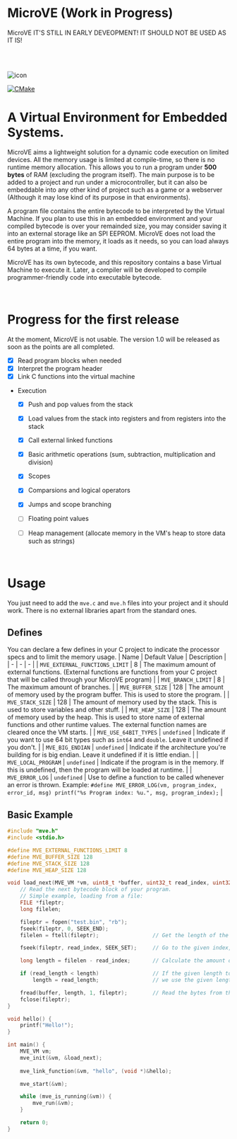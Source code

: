 # MicroVE (Work in Progress)
MicroVE IT'S STILL IN EARLY DEVEOPMENT! IT SHOULD NOT BE USED AS IT IS!

<br>
<br>

![icon](https://raw.githubusercontent.com/nevoa-dev/micro-ve/master/icon.png)

[![CMake](https://github.com/nevoa-dev/micro-ve/actions/workflows/cmake.yml/badge.svg?branch=master)](https://github.com/nevoa-dev/micro-ve/actions/workflows/cmake.yml)

# A Virtual Environment for Embedded Systems.
MicroVE aims a lightweight solution for a dynamic code execution on limited devices. All the memory usage is limited at compile-time, so there is no runtime memory allocation. This allows you to run a program under **500 bytes** of RAM (excluding the program itself). The main purpose is to be added to a project and run under a microcontroller, but it can also be embeddable into any other kind of project such as a game or a webserver (Although it may lose kind of its purpose in that environments).

A program file contains the entire bytecode to be interpreted by the Virtual Machine. If you plan to use this in an embedded environment and your compiled bytecode is over your remainded size, you may consider saving it into an external storage like an SPI EEPROM. MicroVE does not load the entire program into the memory, it loads as it needs, so you can load always 64 bytes at a time, if you want.

MicroVE has its own bytecode, and this repository contains a base Virtual Machine to execute it. Later, a compiler will be developed to compile programmer-friendly code into executable bytecode.

<br>

# Progress for the first release
At the moment, MicroVE is not usable. The version 1.0 will be released as soon as the points are all completed.
- [x] Read program blocks when needed
- [x] Interpret the program header
- [x] Link C functions into the virtual machine
- Execution
    - [x] Push and pop values from the stack
    - [x] Load values from the stack into registers and from registers into the stack
    - [x] Call external linked functions
    - [x] Basic arithmetic operations (sum, subtraction, multiplication and division)
    - [x] Scopes
    - [x] Comparsions and logical operators
    - [x] Jumps and scope branching
    - [ ] Floating point values
    - [ ] Heap management (allocate memory in the VM's heap to store data such as strings)


<br>

# Usage
You just need to add the `mve.c` and `mve.h` files into your project and it should work. There is no external libraries apart from the standard ones.

## Defines
You can declare a few defines in your C project to indicate the processor specs and to limit the memory usage.
| Name	| Default Value | Description	|
| - | - | -	|
| `MVE_EXTERNAL_FUNCTIONS_LIMIT` | 8 | The maximum amount of external functions. (External functions are functions from your C project that will be called through your MicroVE program) |
| `MVE_BRANCH_LIMIT` | 8 | The maximum amount of branches. |
| `MVE_BUFFER_SIZE` | 128 | The amount of memory used by the program buffer. This is used to store the program. |
| `MVE_STACK_SIZE` | 128 | The amount of memory used by the stack. This is used to store variables and other stuff. |
| `MVE_HEAP_SIZE` | 128 | The amount of memory used by the heap. This is used to store name of external functions and other runtime values. The external function names are cleared once the VM starts. |
| `MVE_USE_64BIT_TYPES` | `undefined` | Indicate if you want to use 64 bit types such as `int64` and `double`. Leave it undefined if you don't. |
| `MVE_BIG_ENDIAN` | `undefined` | Indicate if the architecture you're building for is big endian. Leave it undefined if it is little endian. |
| `MVE_LOCAL_PROGRAM` | `undefined` | Indicate if the program is in the memory. If this is undefined, then the program will be loaded at runtime. |
| `MVE_ERROR_LOG` | `undefined` | Use to define a function to be called whenever an error is thrown. Example: `#define MVE_ERROR_LOG(vm, program_index, error_id, msg) printf("%s Program index: %u.", msg, program_index);` |

## Basic Example
```c
#include "mve.h"
#include <stdio.h>

#define MVE_EXTERNAL_FUNCTIONS_LIMIT 8
#define MVE_BUFFER_SIZE 128
#define MVE_STACK_SIZE 128
#define MVE_HEAP_SIZE 128

void load_next(MVE_VM *vm, uint8_t *buffer, uint32_t read_index, uint32_t read_length) {
    // Read the next bytecode block of your program.
    // Simple example, loading from a file:  
    FILE *fileptr;
    long filelen;

    fileptr = fopen("test.bin", "rb");
    fseek(fileptr, 0, SEEK_END);
    filelen = ftell(fileptr);                 // Get the length of the file.

    fseek(fileptr, read_index, SEEK_SET);     // Go to the given index, to read.

    long length = filelen - read_index;       // Calculate the amount of bytes to read.

    if (read_length < length)                 // If the given length to read is smaller than the file length, 
        length = read_length;                 // we use the given length.

    fread(buffer, length, 1, fileptr);        // Read the bytes from the given index to the smaller length, into the buffer.
    fclose(fileptr);  
}

void hello() {
    printf("Hello!");
}

int main() {
    MVE_VM vm;
    mve_init(&vm, &load_next);
    
    mve_link_function(&vm, "hello", (void *)&hello);

    mve_start(&vm);

    while (mve_is_running(&vm)) {
        mve_run(&vm);
    }

    return 0;
}

```

